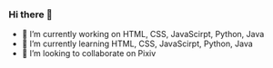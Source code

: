 ### Hi there 👋

<!--
**Halogly/Halogly** is a ✨ _special_ ✨ repository because its `README.md` (this file) appears on your GitHub profile.

Here are some ideas to get you started:
-->
- 🔭 I’m currently working on HTML, CSS, JavaScirpt, Python, Java
- 🌱 I’m currently learning HTML, CSS, JavaScirpt, Python, Java
- 👯 I’m looking to collaborate on Pixiv
<!--
- 🤔 I’m looking for help with ...
- 💬 Ask me about ...
- 📫 How to reach me: ...
- 😄 Pronouns: ...
- ⚡ Fun fact: ...
-->
